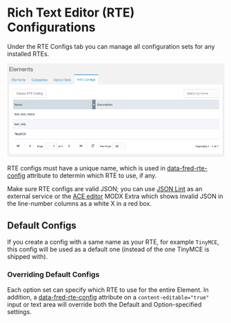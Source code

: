 # Rich Text Editor (RTE) Configurations

Under the RTE Configs tab you can manage all configuration sets for any installed RTEs.
 
![RTE Configs Grid](img/rte_configs_grid.png)

RTE configs must have a unique name, which is used in [data-fred-rte-config](/elements/attributes/#data-fred-rte-config) attribute to determin which RTE to use, if any.

Make sure RTE configs are valid JSON; you can use [JSON Lint](https://jsonlint.com/) as an external service or the [ACE editor](https://modx.com/extras/package/ace) MODX Extra which shows invalid JSON in the line-number columns as a white X in a red box.

## Default Configs

If you create a config with a same name as your RTE, for example `TinyMCE`, this config will be used as a default one (instead of the one TinyMCE is shipped with).

### Overriding Default Configs

Each option set can specify which RTE to use for the entire Element. In addition, a [data-fred-rte-config](/elements/attributes/#data-fred-rte-config) attribute on a `content-editable="true"` input or text area will override both the Default and Option-specified settings.
